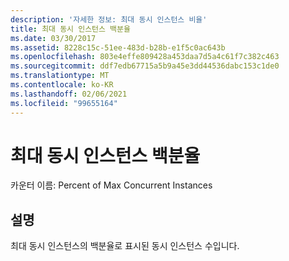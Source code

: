 ```yaml
---
description: '자세한 정보: 최대 동시 인스턴스 비율'
title: 최대 동시 인스턴스 백분율
ms.date: 03/30/2017
ms.assetid: 8228c15c-51ee-483d-b28b-e1f5c0ac643b
ms.openlocfilehash: 803e4effe809428a453daa7d5a4c61f7c382c463
ms.sourcegitcommit: ddf7edb67715a5b9a45e3dd44536dabc153c1de0
ms.translationtype: MT
ms.contentlocale: ko-KR
ms.lasthandoff: 02/06/2021
ms.locfileid: "99655164"
---
```

# <a name="percent-of-max-concurrent-instances"></a>최대 동시 인스턴스 백분율

카운터 이름: Percent of Max Concurrent Instances  
  
## <a name="description"></a>설명  

 최대 동시 인스턴스의 백분율로 표시된 동시 인스턴스 수입니다.
